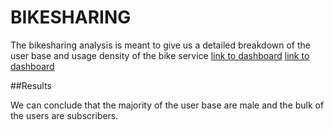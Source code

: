 # BIKESHARING

The bikesharing analysis is meant to give us a detailed breakdown of the user base and usage density of the bike service
[link to dashboard](https://public.tableau.com/app/profile/rafael.quintero6381/viz/NYCCitiBike_16618385133080/NYCCitybike)
[link to dashboard](https://public.tableau.com/app/profile/rafael.quintero6381/viz/CitiBike_16618343141930/NYCCitiBike)

##Results

We can conclude that the majority of the user base are male and the bulk of the users are subscribers. 

